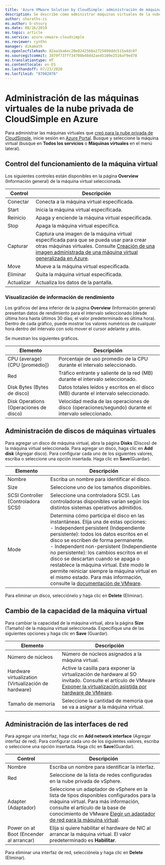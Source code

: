 ```yaml
---
title: 'Azure VMware Solution by CloudSimple: administración de máquinas virtuales de nube privada de Azure'
description: Se describe cómo administrar máquinas virtuales de la nube privada de CloudSimple en Azure Portal, por ejemplo, agregar discos, cambiar la capacidad de la máquina virtual y agregar interfaces de red.
author: sharaths-cs
ms.author: b-shsury
ms.date: 08/16/2019
ms.topic: article
ms.service: azure-vmware-cloudsimple
ms.reviewer: cynthn
manager: dikamath
ms.openlocfilehash: 82aa1ba6ec20e8242568a2725899ddc515a4dc0f
ms.sourcegitcommit: 3d79f737ff34708b48dd2ae45100e2516af9ed78
ms.translationtype: HT
ms.contentlocale: es-ES
ms.lasthandoff: 07/23/2020
ms.locfileid: "87082076"
---
```

# <a name="manage-your-cloudsimple-private-cloud-virtual-machines-in-azure"></a>Administración de las máquinas virtuales de la nube privada de CloudSimple en Azure

Para administrar las máquinas virtuales que [creó para la nube privada de CloudSimple](azure-create-vm.md), inicie sesión en [Azure Portal](https://portal.azure.com). Busque y seleccione la máquina virtual (busque en **Todos los servicios** o **Máquinas virtuales** en el menú lateral).

## <a name="control-virtual-machine-operation"></a>Control del funcionamiento de la máquina virtual

Los siguientes controles están disponibles en la página **Overview** (Información general) de la máquina virtual seleccionada.

| Control | Descripción |
| ------------ | ------------- |
| Conectar | Conecta a la máquina virtual especificada.  |
| Start | Inicia la máquina virtual especificada.  |
| Reinicio | Apaga y enciende la máquina virtual especificada.  |
| Stop | Apaga la máquina virtual específica.  |
| Capturar | Captura una imagen de la máquina virtual especificada para que se pueda usar para crear otras máquinas virtuales. Consulte [Creación de una imagen administrada de una máquina virtual generalizada en Azure](../virtual-machines/windows/capture-image-resource.md).   |
| Move | Mueve a la máquina virtual especificada.  |
| Eliminar | Quita la máquina virtual especificada.  |
| Actualizar | Actualiza los datos de la pantalla.  |

### <a name="view-performance-information"></a>Visualización de información de rendimiento

Los gráficos del área inferior de la página **Overview** (Información general) presentan datos de rendimiento para el intervalo seleccionado (desde última hora hasta últimos 30 días; el valor predeterminado es última hora). Dentro de cada gráfico, puede mostrar los valores numéricos de cualquier hora dentro del intervalo con solo mover el cursor adelante y atrás.

Se muestran los siguientes gráficos.

| Elemento | Descripción |
| ------------ | ------------- |
| CPU (average) (CPU [promedio]) | Porcentaje de uso promedio de la CPU durante el intervalo seleccionado.   |
| Red | Tráfico entrante y saliente de la red (MB) durante el intervalo seleccionado.  |
| Disk Bytes (Bytes de disco) | Datos totales leídos y escritos en el disco (MB) durante el intervalo seleccionado.  |
| Disk Operations (Operaciones de disco) | Velocidad media de las operaciones de disco (operaciones/segundo) durante el intervalo seleccionado. |

## <a name="manage-vm-disks"></a>Administración de discos de máquinas virtuales

Para agregar un disco de máquina virtual, abra la página **Disks** (Discos) de la máquina virtual seleccionada. Para agregar un disco, haga clic en **Add disk** (Agregar disco). Para configurar cada uno de los siguientes valores, escriba o seleccione una opción insertada. Haga clic en **Save**(Guardar).

   | Elemento | Descripción |
   | ------------ | ------------- |
   | Nombre | Escriba un nombre para identificar el disco.  |
   | Size | Seleccione uno de los tamaños disponibles.  |
   | SCSI Controller (Controladora SCSI) | Seleccione una controladora SCSI. Las controladoras disponibles varían según los distintos sistemas operativos admitidos.  |
   | Mode | Determina cómo participa el disco en las instantáneas. Elija una de estas opciones: <br> - Independent persistent (Independiente persistente): todos los datos escritos en el disco se escriben de forma permanente.<br> - Independent non-persistent (Independiente no persistente): los cambios escritos en el disco se descartan cuando se apaga o restablece la máquina virtual.  Este modo le permite reiniciar siempre la máquina virtual en el mismo estado. Para más información, consulte la [documentación de VMware](https://docs.vmware.com/en/VMware-vSphere/6.5/com.vmware.vsphere.vm_admin.doc/GUID-8B6174E6-36A8-42DA-ACF7-0DA4D8C5B084.html). |

Para eliminar un disco, selecciónelo y haga clic en **Delete** (Eliminar).

## <a name="change-the-capacity-of-the-vm"></a>Cambio de la capacidad de la máquina virtual

Para cambiar la capacidad de la máquina virtual, abra la página **Size** (Tamaño) de la máquina virtual seleccionada. Especifique una de las siguientes opciones y haga clic en **Save** (Guardar).

| Elemento | Descripción |
| ------------ | ------------- |
| Número de núcleos | Número de núcleos asignados a la máquina virtual.  |
| Hardware virtualization (Virtualización de hardware) | Active la casilla para exponer la virtualización de hardware al SO invitado. Consulte el artículo de VMware [Exponer la virtualización asistida por hardware de VMware](https://docs.vmware.com/en/VMware-vSphere/6.5/com.vmware.vsphere.vm_admin.doc/GUID-2A98801C-68E8-47AF-99ED-00C63E4857F6.html). |
| Tamaño de memoria | Seleccione la cantidad de memoria que se va a asignar a la máquina virtual.  

## <a name="manage-network-interfaces"></a>Administración de las interfaces de red

Para agregar una interfaz, haga clic en **Add network interface** (Agregar interfaz de red). Para configurar cada uno de los siguientes valores, escriba o seleccione una opción insertada. Haga clic en **Save**(Guardar).

   | Control | Descripción |
   | ------------ | ------------- |
   | Nombre | Escriba un nombre para identificar la interfaz.  |
   | Red | Seleccione de la lista de redes configuradas en la nube privada de vSphere.  |
   | Adapter (Adaptador) | Seleccione un adaptador de vSphere en la lista de tipos disponibles configurados para la máquina virtual. Para más información, consulte el artículo de la base de conocimiento de VMware [Elegir un adaptador de red para la máquina virtual](https://kb.vmware.com/s/article/1001805). |
   | Power on at Boot (Encender al arrancar) | Elija si quiere habilitar el hardware de NIC al arrancar la máquina virtual. El valor predeterminado es **Habilitar**. |

Para eliminar una interfaz de red, selecciónela y haga clic en **Delete** (Eliminar).
